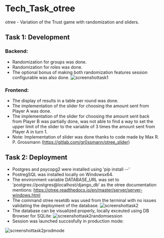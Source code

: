 # Tech_Task_otree
otree - Variation of the Trust game with randomization and sliders.

## Task 1: Development
### Backend:
  - Randomization for groups was done.
  - Randomization for roles was done.
  - The optional bonus of making both randomization features session configurable was also done.
  ![screenshottask1](https://user-images.githubusercontent.com/119822097/205536675-fbb9ab82-c8a6-45aa-b554-0f82190fa1c2.png)
  
### Frontend:
  - The display of results in a table per round was done.
  - The implementation of the slider for choosing the amount sent from Player A was done.
  - The implementation of the slider for choosing the amount sent back from Player B was partially done, was not able to find a way to set the upper limit of the slider to the variable of 3 times the amount sent from Player A in turn 1.
  - Note: Implementation of slider was done thanks to code made by Max R. P. Grossmann (https://gitlab.com/gr0ssmann/otree_slider)

## Task 2: Deployment
  - Postgres and psycopg2 were installed using 'pip install --'
  - PostregSQL was installed locally on Windowsx64.
  - The environment variable DATABASE_URL was set to 'postgres://postgres@localhost/django_db' as the otree documentation mentions: https://otree.readthedocs.io/en/master/server/server-windows.html
  - The command otree resetdb was used from the terminal with no issues validating the deployment of the database.
  ![screenshottask2](https://user-images.githubusercontent.com/119822097/205536791-43cbd910-fd11-4c06-a4b9-728381f82669.png)
  - The database can be visualized properly, locally exceuted using DB Browser for SQLite:
  ![screenshottask2randomsession](https://user-images.githubusercontent.com/119822097/205537221-62e98996-51b9-4d6f-8d30-df2b73020c31.png)
  - Session was launched succesfully in production mode:
  
  ![screenshottask2prodmode](https://user-images.githubusercontent.com/119822097/205537472-8e701ea1-2cae-49df-b694-134eb8b283b9.png)
